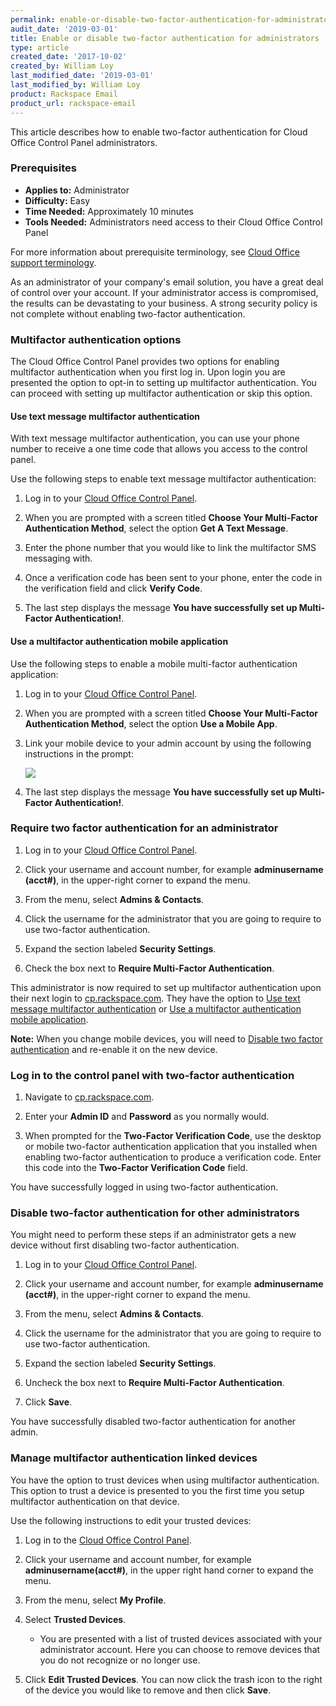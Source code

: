 ```yaml
---
permalink: enable-or-disable-two-factor-authentication-for-administrators/
audit_date: '2019-03-01'
title: Enable or disable two-factor authentication for administrators
type: article
created_date: '2017-10-02'
created_by: William Loy
last_modified_date: '2019-03-01'
last_modified_by: William Loy
product: Rackspace Email
product_url: rackspace-email
---
```


This article describes how to enable two-factor authentication for Cloud Office Control Panel administrators.

### Prerequisites

- **Applies to:** Administrator
- **Difficulty:** Easy
- **Time Needed:** Approximately 10 minutes
- **Tools Needed:** Administrators need access to their Cloud Office Control Panel

For more information about prerequisite terminology, see [Cloud Office support terminology](/how-to/cloud-office-support-terminology).

As an administrator of your company's email solution, you have a great deal of control over your account. If your administrator access is compromised, the results can be devastating to your business. A strong security policy is not complete without enabling two-factor authentication.

### Multifactor authentication options

The Cloud Office Control Panel provides two options for enabling multifactor authentication when you first log in. Upon login you are presented the option to opt-in to setting up multifactor authentication. You can proceed with setting up multifactor authentication or skip this option.

#### Use text message multifactor authentication

With text message multifactor authentication, you can use your phone number to receive a one time code that allows you access to the control panel.

Use the following steps to enable text message multifactor authentication:

1. Log in to your [Cloud Office Control Panel](https://cp.rackspace.com).

2. When you are prompted with a screen titled **Choose Your Multi-Factor Authentication Method**, select the option **Get A Text Message**.

3. Enter the phone number that you would like to link the multifactor SMS messaging with.

4. Once a verification code has been sent to your phone, enter the code in the verification field and click **Verify Code**.

5. The last step displays the message **You have successfully set up Multi-Factor Authentication!**.


#### Use a multifactor authentication mobile application

Use the following steps to enable a mobile multi-factor authentication application:

1. Log in to your [Cloud Office Control Panel](https://cp.rackspace.com).

2. When you are prompted with a screen titled **Choose Your Multi-Factor Authentication Method**, select the option **Use a Mobile App**.

3. Link your mobile device to your admin account by using the following instructions in the prompt:

    <img src="{% asset_path rackspace-email/enable-or-disable-two-factor-authentication-for-administrators/mobile_app.png %}" />

4. The last step displays the message **You have successfully set up Multi-Factor Authentication!**.


### Require two factor authentication for an administrator

1. Log in to your [Cloud Office Control Panel](https://cp.rackspace.com).

2. Click your username and account number, for example **adminusername (acct#)**, in the upper-right corner to expand the menu.

3. From the menu, select **Admins & Contacts**.

4. Click the username for the administrator that you are going to require to use two-factor authentication.

5. Expand the section labeled **Security Settings**.

6. Check the box next to **Require Multi-Factor Authentication**.

This administrator is now required to set up multifactor authentication upon their next login to [cp.rackspace.com](https://cp.rackspace.com). They have the option to [Use text message multifactor authentication](#use-text-message-multifactor-authentication) or [Use a multifactor authentication mobile application](#use-a-multifactor-authentication-mobile-application).


**Note:** When you change mobile devices, you will need to [Disable two factor authentication](#disable-two-factor-authentication-for-other-administrators) and re-enable it on the new device.

### Log in to the control panel with two-factor authentication

1. Navigate to [cp.rackspace.com](https://cp.rackspace.com).

2. Enter your **Admin ID** and **Password** as you normally would.

3. When prompted for the **Two-Factor Verification Code**, use the desktop or mobile two-factor authentication application that you installed when enabling two-factor authentication to produce a verification code. Enter this code into the **Two-Factor Verification Code** field.

You have successfully logged in using two-factor authentication.

### Disable two-factor authentication for other administrators

You might need to perform these steps if an administrator gets a new device without first disabling two-factor authentication.

1. Log in to your [Cloud Office Control Panel](https://cp.rackspace.com).

2. Click your username and account number, for example **adminusername (acct#)**, in the upper-right corner to expand the menu.

3. From the menu, select **Admins & Contacts**.

4. Click the username for the administrator that you are going to require to use two-factor authentication.

5. Expand the section labeled **Security Settings**.

6. Uncheck the box next to **Require Multi-Factor Authentication**.

7. Click **Save**.

You have successfully disabled two-factor authentication for another admin.


### Manage multifactor authentication linked devices

You have the option to trust devices when using multifactor authentication. This option to trust a device is presented to you the first time you setup multifactor authentication on that device.

Use the following instructions to edit your trusted devices:

1. Log in to the [Cloud Office Control Panel](https://cp.rackspace.com).
2. Click your username and account number, for example **adminusername(acct#)**, in the upper right hand corner to expand the menu.
3. From the menu, select **My Profile**.
4. Select **Trusted Devices**.

    - You are presented with a list of trusted devices associated with your administrator account. Here you can choose to remove devices that you do not recognize or no longer use.

5. Click **Edit Trusted Devices**. You can now click the trash icon to the right of the device you would like to remove and then click **Save**.
